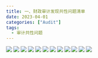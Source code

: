 ```yaml
---
title: 一、财政审计发现共性问题清单
date: 2023-04-01
categories: ["Audit"]
tags:
  - 审计共性问题
---
```

![](https://jsd.cdn.zzko.cn/gh/richffan/img@main/audit/审计发现共性问题清单/一-财政审计发现共性问题清单/财政审计发现共性问题清单_页面_001.webp)
![](https://jsd.cdn.zzko.cn/gh/richffan/img@main/audit/审计发现共性问题清单/一-财政审计发现共性问题清单/财政审计发现共性问题清单_页面_002.webp)
![](https://jsd.cdn.zzko.cn/gh/richffan/img@main/audit/审计发现共性问题清单/一-财政审计发现共性问题清单/财政审计发现共性问题清单_页面_003.webp)
![](https://jsd.cdn.zzko.cn/gh/richffan/img@main/audit/审计发现共性问题清单/一-财政审计发现共性问题清单/财政审计发现共性问题清单_页面_004.webp)
![](https://jsd.cdn.zzko.cn/gh/richffan/img@main/audit/审计发现共性问题清单/一-财政审计发现共性问题清单/财政审计发现共性问题清单_页面_005.webp)
![](https://jsd.cdn.zzko.cn/gh/richffan/img@main/audit/审计发现共性问题清单/一-财政审计发现共性问题清单/财政审计发现共性问题清单_页面_006.webp)
![](https://jsd.cdn.zzko.cn/gh/richffan/img@main/audit/审计发现共性问题清单/一-财政审计发现共性问题清单/财政审计发现共性问题清单_页面_007.webp)
![](https://jsd.cdn.zzko.cn/gh/richffan/img@main/audit/审计发现共性问题清单/一-财政审计发现共性问题清单/财政审计发现共性问题清单_页面_008.webp)
![](https://jsd.cdn.zzko.cn/gh/richffan/img@main/audit/审计发现共性问题清单/一-财政审计发现共性问题清单/财政审计发现共性问题清单_页面_009.webp)
![](https://jsd.cdn.zzko.cn/gh/richffan/img@main/audit/审计发现共性问题清单/一-财政审计发现共性问题清单/财政审计发现共性问题清单_页面_010.webp)
![](https://jsd.cdn.zzko.cn/gh/richffan/img@main/audit/审计发现共性问题清单/一-财政审计发现共性问题清单/财政审计发现共性问题清单_页面_011.webp)
![](https://jsd.cdn.zzko.cn/gh/richffan/img@main/audit/审计发现共性问题清单/一-财政审计发现共性问题清单/财政审计发现共性问题清单_页面_012.webp)

